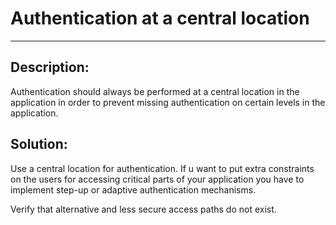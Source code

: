 # Authentication at a central location
-------

## Description:

Authentication should always be performed at a central location in the application in
order to prevent missing authentication on certain levels in the application.

## Solution:

Use a central location for authentication. If u want to put extra constraints on the
users for accessing critical parts of your application you have to implement
step-up or adaptive authentication mechanisms.

Verify that alternative and less secure access paths do not exist.
